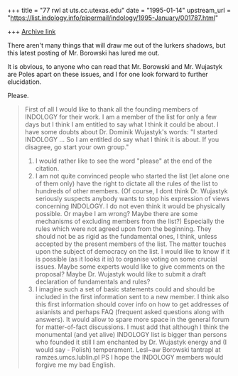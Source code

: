 +++
title = "77 rwl at uts.cc.utexas.edu"
date = "1995-01-14"
upstream_url = "https://list.indology.info/pipermail/indology/1995-January/001787.html"

+++
[Archive link](https://list.indology.info/pipermail/indology/1995-January/001787.html)

There aren't many things that will draw me out of the lurkers shadows, but
this latest posting of Mr. Borowski has lured me out.

It is obvious, to anyone who can read that Mr. Borowski and Mr. Wujastyk
are Poles apart on these issues, and I for one look forward to further
elucidation.

Please.



>First of all I would like to thank all the founding members of
>INDOLOGY for their work. I am a member of the list for only a few
>days but I think I am entitled to say what I think it could be about.
>I have some doubts about Dr. Dominik Wujastyk's words: "I started
>INDOLOGY ... So I am entitled do say what I think it is about. If you
>disagree, go start your own group."
>1) I would rather like to see the word "please" at the end of the
>citation.
>2) I am not quite convinced people who started the list (let alone
>one of them only) have the right to dictate all the rules of the list
>to hundreds of other members.
>    (Of course, I dont think Dr. Wujastyk seriously suspects anybody
>wants to stop his expression of views concerning INDOLOGY. I do not
>even think it would be physically possible. Or maybe I am wrong?
>Maybe there are some mechanisms of excluding members from the list?)
>    Especially the rules which were not agreed upon from the
>beginning. They should not be as rigid as the fundamental ones, I
>think, unless accepted by the present members of the list. The matter
>touches upon the subject of democracy on the list. I would like to
>know if it is possible (as it looks it is) to organise voting on some
>crucial issues. Maybe some experts would like to give comments on
>the proposal?
>    Maybe Dr. Wujastyk would like to submit a draft declaration of
>fundamentals and rules?
>3) I imagine such a set of basic statements could and should be
>included in the first information sent to a new member. I think also
>this first information should cover info on how to get addresses of
>asianists and perhaps FAQ (frequent asked questions along with
>answers). It would allow to spare more space in the general forum for
>matter-of-fact discussions.
>    I must add that although I think the monumental (and yet alive)
>INDOLOGY list is bigger than persons who founded it still I am
>enchanted by Dr. Wujastyk energy and (I would say - Polish)
>temperament.
>                    Lesl~aw Borowski
>                    tantrapl at ramzes.umcs.lublin.pl
>PS I hope the INDOLOGY members would forgive me my bad English.
>
>
>
>









